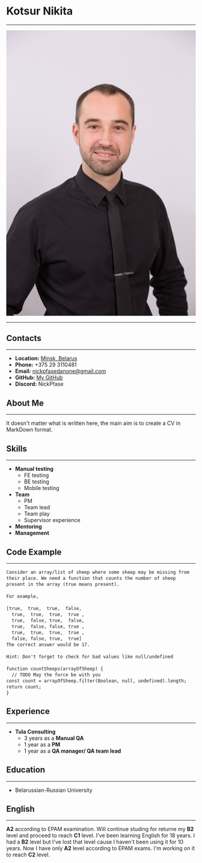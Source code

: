 # **Kotsur Nikita**
----

![](/E75C09DA-944B-4F97-8909-ACEEEDD79BDD.jpg)

----
## **Contacts**
----
- **Location:** [Minsk, Belarus](https://yandex.by/maps/157/minsk/?ll=27.555691%2C53.902735&z=12)
- **Phone:** +375 29 3110481
- **Email:** nickpfasedanone@gmail.com
- **GitHub:** [My GitHub](https://github.com/NickPfase)
- **Discord:** NickPfase

## **About Me**
----
It doesn't matter what is written here, the main aim is to create a CV in MarkDown format.

## **Skills**
----
- **Manual testing**
    - FE testing
    - BE testing
    - Mobile testing
- **Team**
    - PM
    - Team lead
    - Team play
    - Supervisor experience
- **Mentoring**
- **Management**
## **Code Example**
----

```
Consider an array/list of sheep where some sheep may be missing from their place. We need a function that counts the number of sheep present in the array (true means present).

For example,

[true,  true,  true,  false,
  true,  true,  true,  true ,
  true,  false, true,  false,
  true,  false, false, true ,
  true,  true,  true,  true ,
  false, false, true,  true]
The correct answer would be 17.

Hint: Don't forget to check for bad values like null/undefined

function countSheeps(arrayOfSheep) {
  // TODO May the force be with you
const count = arrayOfSheep.filter(Boolean, null, undefined).length;
return count;
}
```

## **Experience**
----
- **Tula Consulting**
    - 3 years as a **Manual QA**
    - 1 year as a **PM**
    - 1 year as a **QA manager/ QA team lead**

## **Education**
----
- Belarussian-Russian University 

## **English**
----
**A2** according to EPAM examination. Will continue studing for returne my **B2** level and proceed to reach **C1** level.
I've been learning English for 18 years. I had a **B2** level but I've lost that level cause I haven't been using it for 10 years. Now I have only **A2** level according to EPAM exams. I'm working on it to reach **C2** level.
